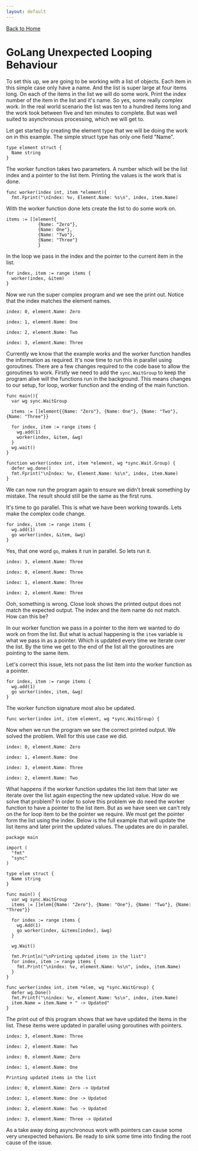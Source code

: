 ```yaml
---
layout: default
---
```

[Back to Home](../index.html)

# GoLang Unexpected Looping Behaviour

To set this up, we are going to be working with a list of objects. 
Each item in this simple case only have a name.
And the list is super large at four items long.
On each of the items in the list we will do some work.
Print the index number of the item in the list and it's name.
So yes, some really complex work.
In the real world scenario the list was ten to a hundred items long and the work took between five and ten minutes to complete.
But was well suited to asynchronous processing, which we will get to.

Let get started by creating the element type that we will be doing the work on in this example.
The simple struct type has only one field "Name".

```
type element struct {
  Name string
}

```

The worker function takes two parameters.
A number which will be the list index and a pointer to the list item.
Printing the values is the work that is done.

```
func worker(index int, item *element){
  fmt.Fprint("\nIndex: %v, Element.Name: %s\n", index, item.Name)
```

With the worker function done lets create the list to do some work on.

```
items := []element{
            {Name: "Zero"}, 
            {Name: One"}, 
            {Name: "Two"}, 
            {Name: "Three"}
            }
```

In the loop we pass in the index and the pointer to the current item in the list.

```
for index, item := range items {
  worker(index, &item)
}
```

Now we run the super complex program and we see the print out.
Notice that the index matches the element names.

```
index: 0, element.Name: Zero

index: 1, element.Name: One

index: 2, element.Name: Two

index: 3, element.Name: Three
```

Currently we know that the example works and the worker function handles the information as required.
It's now time to run this in parallel using goroutines.
There are a few changes required to the code base to allow the goroutines to work.
Firstly we need to add the `sync.WaitGroup` to keep the program alive will the functions run in the background.
This means changes to our setup, for loop, worker function and the ending of the main function.

```
func main(){
  var wg sync.WaitGroup

  items := []element{{Name: "Zero"}, {Name: One"}, {Name: "Two"}, {Name: "Three"}}

  for index, item := range items {
    wg.add(1)
    worker(index, &item, &wg)
  }
  wg.wait()
}

function worker(index int, item *element, wg *sync.Wait.Group) {
  defer wg.done()
  fmt.Fprint("\nIndex: %v, Element.Name: %s\n", index, item.Name)
}
```

We can now run the program again to ensure we didn't break something by mistake.
The result should still be the same as the first runs.

It's time to go parallel.
This is what we have been working towards.
Lets make the complex code change.

```
for index, item := range items {
  wg.add(1)
  go worker(index, &item, &wg)
}
```

Yes, that one word `go`, makes it run in parallel.
So lets run it.

```
index: 3, element.Name: Three

index: 0, element.Name: Three

index: 1, element.Name: Three

index: 2, element.Name: Three
```

Ooh, something is wrong.
Close look shows the printed output does not match the expected output.
The index and the item name do not match.
How can this be?

In our worker function we pass in a pointer to the item we wanted to do work on from the list.
But what is actual happening is the `item` variable is what we pass in as a pointer.
Which is updated every time we iterate over the list.
By the time we get to the end of the list all the goroutines are pointing to the same item.

Let's correct this issue, lets not pass the list item into the worker function as a pointer.

```
for index, item := range items {
  wg.add(1)
  go worker(index, item, &wg)
}
```

The worker function signature most also be updated.

```
func worker(index int, item element, wg *sync.WaitGroup) {
```

Now when we run the program we see the correct printed output.
We solved the problem.
Well for this use case we did.

```
index: 0, element.Name: Zero

index: 1, element.Name: One

index: 3, element.Name: Three

index: 2, element.Name: Two
```

What happens if the worker function updates the list item that later we iterate over the list again expecting the new updated value.
How do we solve that problem?
In order to solve this problem we do need the worker function to have a pointer to the list item. 
But as we have seen we can't rely on the for loop item to be the pointer we require.
We must get the pointer form the list using the index.
Below is the full example that will update the list items and later print the updated values.
The updates are do in parallel.

```
package main

import (
  "fmt"
  "sync"
)

type elem struct {
  Name string
}

func main() {
  var wg sync.WaitGroup
  items := []elem{{Name: "Zero"}, {Name: "One"}, {Name: "Two"}, {Name: "Three"}}

  for index := range items {
    wg.Add(1)
    go worker(index, &items[index], &wg)
  }

  wg.Wait()

  fmt.Println("\nPrinting updated items in the list")
  for index, item := range items {
    fmt.Print("\nindex: %v, element.Name: %s\n", index, item.Name)
  }
}

func worker(index int, item *elem, wg *sync.WaitGroup) {
  defer wg.Done()
  fmt.Printf("\nindex: %v, element.Name: %s\n", index, item.Name)
  item.Name = item.Name + " -> Updated"
}
```

The print out of this program shows that we have updated the items in the list.
These items were updated in parallel using goroutines with pointers.

```
index: 3, element.Name: Three

index: 2, element.Name: Two

index: 0, element.Name: Zero

index: 1, element.Name: One

Printing updated items in the list

index: 0, element.Name: Zero -> Updated

index: 1, element.Name: One -> Updated

index: 2, element.Name: Two -> Updated

index: 3, element.Name: Three -> Updated

```

As a take away doing asynchronous work with pointers can cause some very unexpected behaviors.
Be ready to sink some time into finding the root cause of the issue.
